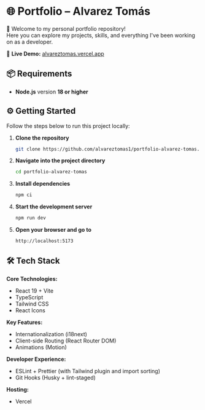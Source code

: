 # 🌐 Portfolio – Alvarez Tomás

👋 Welcome to my personal portfolio repository!  
Here you can explore my projects, skills, and everything I've been working on as a developer.

🚀 **Live Demo:** [alvareztomas.vercel.app](https://alvareztomas.vercel.app/)


## 📦 Requirements

- **Node.js** version **18 or higher**


## ⚙️ Getting Started

Follow the steps below to run this project locally:

1. **Clone the repository**
   ```bash
   git clone https://github.com/alvareztomas1/portfolio-alvarez-tomas.git
   ```
2. **Navigate into the project directory**
   ```bash
   cd portfolio-alvarez-tomas
   ```
3. **Install dependencies**
   ```bash
   npm ci
   ```
4. **Start the development server**
   ```bash
   npm run dev
   ```
5. **Open your browser and go to**
   ```bash
   http://localhost:5173
   ```


## 🛠️ Tech Stack

**Core Technologies:**

- React 19 + Vite
- TypeScript
- Tailwind CSS
- React Icons

**Key Features:**

- Internationalization (i18next)
- Client-side Routing (React Router DOM)
- Animations (Motion)

**Developer Experience:**

- ESLint + Prettier (with Tailwind plugin and import sorting)
- Git Hooks (Husky + lint-staged)

**Hosting:**

- Vercel
